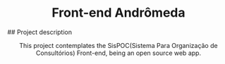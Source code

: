 <h1 align="center">Front-end Andrômeda</h1>
## Project description
<p align="center">This project contemplates the SisPOC(Sistema Para Organização de Consultórios) Front-end, being an open source web app.</p>
